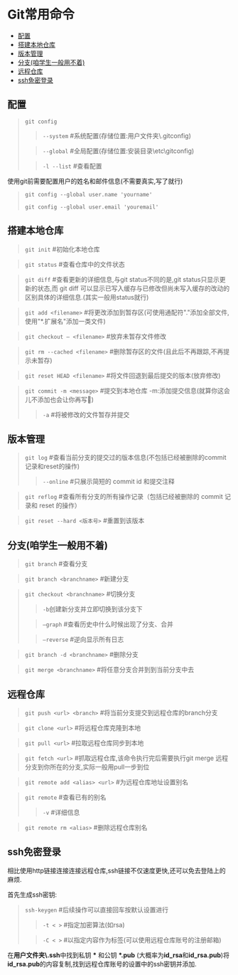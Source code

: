 # Git常用命令
- [配置](#配置)
- [搭建本地仓库](#搭建本地仓库)
- [版本管理](#版本管理)
- [分支(咱学生一般用不着)](#分支咱学生一般用不着)
- [远程仓库](#远程仓库)
- [ssh免密登录](#ssh免密登录)

## 配置
>`git config`
>>`--system` #系统配置(存储位置:用户文件夹\\.gitconfig)
>
>>`--global` #全局配置(存储位置:安装目录\\etc\\gitconfig)
>
>>`-l --list` #查看配置

使用git前需要配置用户的姓名和邮件信息(不需要真实,写了就行)

>`git config --global user.name 'yourname'`
>
>`git config --global user.email 'youremail'`

## 搭建本地仓库

>`git init` #初始化本地仓库

>`git status` #查看仓库中的文件状态

>`git diff` #查看更新的详细信息,与git status不同的是,git status只显示更新的状态,而 git diff 可以显示已写入缓存与已修改但尚未写入缓存的改动的区别具体的详细信息.(其实一般用status就行)

>`git add <filename>` #将更改添加到暂存区(可使用通配符"."添加全部文件,使用"*.扩展名"添加一类文件)

>`git checkout – <filename>` #放弃未暂存文件修改

>`git rm --cached <filename>` #删除暂存区的文件(且此后不再跟踪,不再提示未暂存)

>`git reset HEAD <filename>` #将文件回退到最后提交的版本(放弃修改)

>`git commit -m <message>` #提交到本地仓库 -m:添加提交信息(就算你这会儿不添加也会让你再写🤡)
>>`-a` #将被修改的文件暂存并提交

## 版本管理

>`git log` #查看当前分支的提交过的版本信息(不包括已经被删除的commit记录和reset的操作)
>
>>`--online` #只展示简短的 commit id 和提交注释

>`git reflog` #查看所有分支的所有操作记录（包括已经被删除的 commit 记录和 reset 的操作）

>
>`git reset --hard <版本号>` #重置到该版本

## 分支(咱学生一般用不着)

>`git branch` #查看分支

>`git branch <branchname>` #新建分支

>`git checkout <branchname>` #切换分支
>
>>`-b`创建新分支并立即切换到该分支下
>
>>`–graph` #查看历史中什么时候出现了分支、合并
>
>>`–reverse` #逆向显示所有日志

>`git branch -d <branchname>` #删除分支

>`git merge <branchname>` #将任意分支合并到到当前分支中去

## 远程仓库
>`git push <url> <branch>` #将当前分支提交到远程仓库的branch分支

>`git clone <url>` #将远程仓库克隆到本地

>`git pull <url>` #拉取远程仓库同步到本地

>`git fetch <url>` #抓取远程仓库,该命令执行完后需要执行git merge 远程分支到你所在的分支,实际一般用pull一步到位

>`git remote add <alias> <url>` #为远程仓库地址设置别名

>`git remote` #查看已有的别名
>>`-v` #详细信息

>`git remote rm <alias>` #删除远程仓库别名

## ssh免密登录
相比使用http链接连接连接远程仓库,ssh链接不仅速度更快,还可以免去登陆上的麻烦.

首先生成ssh密钥:
>`ssh-keygen` #后续操作可以直接回车按默认设置进行
>>`-t < >` #指定加密算法(如rsa)
>
>>`-C < >` #以指定内容作为标签(可以使用远程仓库账号的注册邮箱)

在**用户文件夹\\.ssh**中找到私钥 **\*** 和公钥  **\*.pub** (大概率为**id_rsa**和**id_rsa.pub**)将**id_rsa.pub**的内容复制,找到远程仓库账号的设置中的ssh密钥并添加.